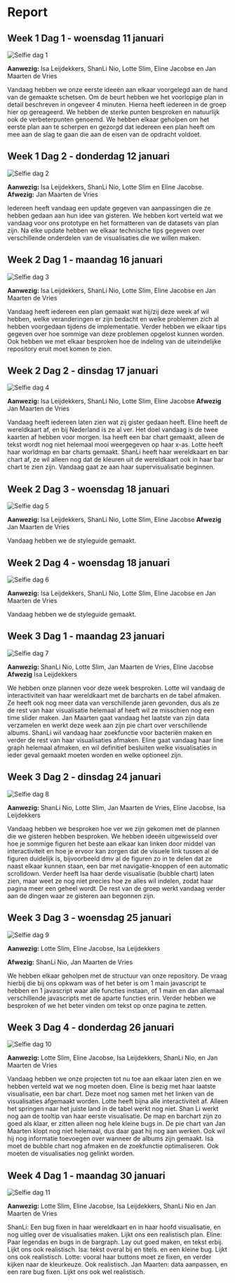 # Report

## Week 1 Dag 1 - woensdag 11 januari

![Selfie dag 1](/doc/selfie1.png)

**Aanwezig:** Isa Leijdekkers, ShanLi Nio, Lotte Slim, Eline Jacobse en Jan Maarten de Vries  


Vandaag hebben we onze eerste ideeën aan elkaar voorgelegd aan de hand van de gemaakte schetsen. Om de beurt hebben we het voorlopige plan in detail beschreven in ongeveer 4 minuten. Hierna heeft iedereen in de groep hier op gereageerd. We hebben de sterke punten besproken en natuurlijk ook de verbeterpunten genoemd. We hebben elkaar geholpen om het eerste plan aan te scherpen en gezorgd dat iedereen een plan heeft om mee aan de slag te gaan die aan de eisen van de opdracht voldoet.


## Week 1 Dag 2 - donderdag 12 januari

![Selfie dag 2](/doc/selfie2.png)

**Aanwezig:** Isa Leijdekkers, ShanLi Nio, Lotte Slim en Eline Jacobse.
**Afwezig:** Jan Maarten de Vries  


Iedereen heeft vandaag een update gegeven van aanpassingen die ze hebben gedaan aan hun idee van gisteren. We hebben kort verteld wat we vandaag voor ons prototype en het formatteren van de datasets van plan zijn.
Na elke update hebben we elkaar technische tips gegeven over verschillende onderdelen van de visualisaties die we willen maken.

## Week 2 Dag 1 - maandag 16 januari

![Selfie dag 3](/doc/selfie3.png)

**Aanwezig:** Isa Leijdekkers, ShanLi Nio, Lotte Slim, Eline Jacobse en Jan Maarten de Vries

Vandaag heeft iedereen een plan gemaakt wat hij/zij deze week af wil hebben, welke veranderingen er zijn bedacht en welke problemen zich al hebben voorgedaan tijdens de implementatie. Verder hebben we elkaar tips gegeven over hoe sommige van deze problemen opgelost kunnen worden. Ook hebben we met elkaar besproken hoe de indeling van de uiteindelijke repository eruit moet komen te zien.

## Week 2 Dag 2 - dinsdag 17 januari

![Selfie dag 4](/doc/selfie4.png)

**Aanwezig:** Isa Leijdekkers, ShanLi Nio, Lotte Slim, Eline Jacobse
**Afwezig** Jan Maarten de Vries

Vandaag heeft iedereen laten zien wat zij gister gedaan heeft. Eline heeft de wereldkaart af, en bij Nederland is ze al ver. Het doel vandaag is de twee kaarten af hebben voor morgen.
Isa heeft een bar chart gemaakt, alleen de tekst wordt nog niet helemaal mooi weergegeven op haar x-as. Lotte heeft haar worldmap en bar charts gemaakt. ShanLi heeft haar wereldkaart en bar chart af, ze wil alleen nog dat de kleuren uit de wereldkaart ook in haar bar chart te zien zijn. Vandaag gaat ze aan haar supervisualisatie beginnen.

## Week 2 Dag 3 - woensdag 18 januari

![Selfie dag 5](/doc/selfie5.png)

**Aanwezig:** Isa Leijdekkers, ShanLi Nio, Lotte Slim, Eline Jacobse
**Afwezig** Jan Maarten de Vries

Vandaag hebben we de styleguide gemaakt.

## Week 2 Dag 4 - woensdag 18 januari

![Selfie dag 6](/doc/selfie6.png)

**Aanwezig:** Isa Leijdekkers, ShanLi Nio, Lotte Slim, Eline Jacobse en Jan Maarten de Vries

Vandaag hebben we de styleguide gemaakt.

## Week 3 Dag 1 - maandag 23 januari

![Selfie dag 7](/doc/selfie7.png)

**Aanwezig:** ShanLi Nio, Lotte Slim, Jan Maarten de Vries, Eline Jacobse
**Afwezig** Isa Leijdekkers

We hebben onze plannen voor deze week besproken. Lotte wil vandaag de interactiviteit van haar wereldkaart met de barcharts en de tabel afmaken. Ze heeft ook nog meer data van verschillende jaren gevonden, dus als ze de rest van haar visualisatie helemaal af heeft wil ze misschien nog een time slider maken. Jan Maarten gaat vandaag het laatste van zijn data verzamelen en werkt deze week aan zijn pie chart over verschillende albums. ShanLi wil vandaag haar zoekfunctie voor bacteriën maken en verder de rest van haar visualisaties afmaken. Eline gaat vandaag haar line graph helemaal afmaken, en wil definitief besluiten welke visualisaties in ieder geval gemaakt moeten worden en welke optioneel zijn.

## Week 3 Dag 2 - dinsdag 24 januari

![Selfie dag 8](/doc/selfie8.png)

**Aanwezig:** ShanLi Nio, Lotte Slim, Jan Maarten de Vries, Eline Jacobse, Isa Leijdekkers

Vandaag hebben we besproken hoe ver we zijn gekomen met de plannen die we gisteren hebben besproken. We hebben ideeën uitgewisseld over hoe je sommige figuren het beste aan elkaar kan linken door middel van interactiviteit en hoe je ervoor kan zorgen dat de visuele link tussen al de figuren duidelijk is, bijvoorbeeld dmv al de figuren zo in te delen dat ze naast elkaar kunnen staan, een bar met navigatie-knoppen of een automatic scrolldown. Verder heeft Isa haar derde visualisatie (bubble chart) laten zien, maar weet ze nog niet precies hoe ze alles wil indelen, zodat haar pagina meer een geheel wordt. De rest van de groep werkt vandaag verder aan de dingen waar ze gisteren aan begonnen zijn.

## Week 3 Dag 3 - woensdag 25 januari

![Selfie dag 9](/doc/selfie9.png)

**Aanwezig:** Lotte Slim, Eline Jacobse, Isa Leijdekkers

**Afwezig:** ShanLi Nio, Jan Maarten de Vries

We hebben elkaar geholpen met de structuur van onze repository. De vraag hierbij die bij ons opkwam was of het beter is om 1 main javascript te hebben en 1 javascript waar alle functies instaan, of 1 main en dan allemaal verschillende javascripts met de aparte functies erin. Verder hebben we besproken of we het beter vinden om tekst op onze pagina te zetten.

## Week 3 Dag 4 - donderdag 26 januari

![Selfie dag 10](/doc/selfie10.png)

**Aanwezig:** Lotte Slim, Eline Jacobse, Isa Leijdekkers, ShanLi Nio, en Jan Maarten de Vries

Vandaag hebben we onze projecten tot nu toe aan elkaar laten zien en we hebben verteld wat we nog moeten doen. Eline is bezig met haar laatste visualisatie, een bar chart. Deze moet nog samen met het linken van de visualisaties afgemaakt worden. Lotte heeft bijna alle interactiviteit af. Alleen het springen naar het juiste land in de tabel werkt nog niet. Shan Li werkt nog aan de tooltip van haar eerste visualisatie. De map en barchart zijn zo goed als klaar, er zitten alleen nog hele kleine bugs in. De pie chart van Jan Maarten klopt nog niet helemaal, dus daar gaat hij nog aan werken. Ook wil hij nog informatie toevoegen over wanneer de albums zijn gemaakt. Isa moet de bubble chart nog afmaken en de zoekfunctie optimaliseren. Ook moeten de visualisaties nog gelinkt worden.

## Week 4 Dag 1 - maandag 30 januari

![Selfie dag 11](/doc/selfie11.png)

**Aanwezig:** Lotte Slim, Eline Jacobse, Isa Leijdekkers, ShanLi Nio en Jan Maarten de Vries

ShanLi: Een bug fixen in haar wereldkaart en in haar hoofd visualisatie, en nog uitleg over de visualisaties maken. Lijkt ons een realistisch plan.
Eline: Paar legendas en bugs in de bargraph. Lay out goed maken, en tekst erbij. Lijkt ons ook realistisch.
Isa: tekst overal bij en titels. en een kleine bug. Lijkt ons ook realistisch.
Lotte: vooral haar buttons moet ze fixen, en verder kijken naar de kleurkeuze. Ook realistisch.
Jan Maarten: data aanpassen, en een rare bug fixen. Lijkt ons ook wel realistisch.
